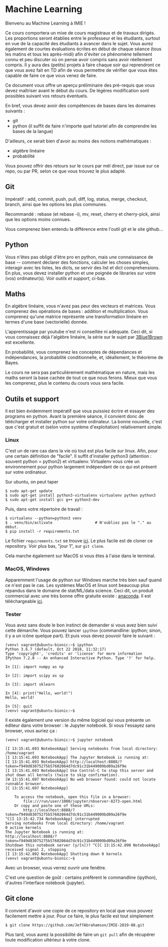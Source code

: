 # Machine Learning

Bienvenu au Machine Learning à IMIE !

Ce cours comportera un mixe de cours magistraux et de travaux dirigés.
Les proportions seront établies entre le professeur et les étudiants,
surtout en vue de la capacité des étudiants à avancer dans le sujet.
Vous aurez également de courtes évaluations écrites en début de chaque
séance (tous les matins et tous les après-midi) afin d'éviter ce
phénomène tellement connu et peu discuter où on pense avoir compris
sans avoir réellement compris.  Il y aura des (petits) projets à faire
chaque soir qui reprendront ce que vous avez fait en TD afin de vous
permettre de vérifier que vous êtes capable de faire ce que vous venez
de faire.

Ce document vous offre un aperçu préliminaire des pré-requis que vous
devez maîtriser avant le début du cours.  De légères modification sont
possibles suivant vos retours éventuels.

En bref, vous devez avoir des compétences de bases dans les domaines
suivants :

* git
* python (il suffit de faire n'importe quel tutoriel afin de comprendre les bases de la langue)

D'ailleurs, ce serait bien d'avoir au moins des notions mathématiques :

* algèbre linéaire
* probabilité

Vous pouvez offrir des retours sur le cours par mél direct, par issue
sur ce repo, ou par PR, selon ce que vous trouvez le plus adapté.


## Git

Impératif : add, commit, push, pull, diff, log, status, merge,
checkout, branch, ainsi que les options les plus communes.

Recommandé : rebase (et rebase -i), mv, reset, cherry et cherry-pick,
ainsi que les options moins connues.

Vous comprenez bien entendu la différence entre l'outil git et le site
github...


## Python

Vous n'êtes pas obligé d'être pro en python, mais une connaissance de
base -- comment déclarer des fonctions, calculer les choses simples,
interagir avec les listes, les dicts, se servir des list et dict
comprehensions.  En plus, vous devez installer python et une poignée
de libraries sur votre (vos) ordinateur(s).  Voir _outils et support_,
ci-bas.


## Maths

En algèbre linéaire, vous n'avez pas peur des vecteurs et matrices.
Vous comprenez des opérations de bases : addition et multiplication.
Vous comprenez qu'une matrice représente une transformation linéaire
en termes d'une base (vectorielle) donnée.

L'apprentissage par youtube n'est ni conseillée ni adéquate.  Ceci
dit, si vous connaissez déjà l'algèbre linéaire, la série sur le sujet
par
[3Blue1Brown](https://www.youtube.com/watch?v=fNk_zzaMoSs&list=PLZHQObOWTQDPD3MizzM2xVFitgF8hE_ab)
est excellente.

En probabilité, vous comprenez les conceptes de dépendances et
indépendances, la probabilité conditionnelle, et, idéallement, le
théorème de Bayes.

Le cours ne sera pas particulièrement mathématique en nature, mais les
maths seront la base cachée de tout ce que nous ferons.  Mieux que
vous les comprenez, plus le contenu du cours vous sera facile.


## Outils et support

Il est bien évidemment impératif que vous puissiez écrire et essayer
des programs en python.  Avant la première séance, il convient donc de
télécharger et installer python sur votre ordinateur.  La bonne
nouvelle, c'est que c'est gratuit et (selon votre système
d'exploitation) relativement simple.

### Linux

C'est un de rare cas dans la vie où tout est plus facile sur linux.
Afin, pour une certain définition de "facile".  Il suffit d'installer
python3 (attention : souvent python = python2) et virtualenv.
Virtualenv vous crée un environnement pour python largement
indépendant de ce qui est présent sur votre ordinateur.

Sur ubuntu, on peut taper

    $ sudo apt-get update
	$ sudo apt-get install python3-virtualenv virtualenv python python3
	$ sudo apt-get install gcc g++ python3-dev

Puis, dans votre répertoire de travail :

    $ virtualenv --python=python3 venv
	$ . venv/bin/activate                   # N'oubliez pas le "." au début.
	$ pip install -r requirements.txt

Le fichier `requirements.txt` se trouve [ici](requirements.txt).  Le
plus facile est de cloner ce repository.  Voir plus bas, "jour 1", sur
`git clone`.

Cela marche également sur MacOS si vous êtes à l'aise dans le terminal.

### MacOS, Windows

Apparemment l'usage de python sur Windows marche très bien sauf quand
ce n'est pas le cas.  Les systèmes MacOS et linux sont beaucoup plus
répandus dans le domaine de stat/ML/data science.  Ceci dit, un
produit commercial avec une très bonne offre gratuite existe :
[anaconda](https://www.anaconda.com/).  Il est téléchargeable
[ici](https://www.anaconda.com/download/).

### Tester

Vous avez sans doute le bon instinct de demander si vous avez bien
suivi cette démarche.  Vous pouvez lancer `ipython` (commandline:
ipython; sinon, il y a un icône quelque part).  Et puis vous devez
pouvoir faire le suivant :

	(venv) vagrant@ubuntu-bionic:~$ ipython
	Python 3.6.7 (default, Oct 22 2018, 11:32:17)
	Type 'copyright', 'credits' or 'license' for more information
	IPython 7.2.0 -- An enhanced Interactive Python. Type '?' for help.

	In [1]: import numpy as np

	In [2]: import scipy as sp

	In [3]: import sklearn

	In [4]: print("Hello, world!")
	Hello, world!

	In [5]: quit
	(venv) vagrant@ubuntu-bionic:~$

Il existe également une version du même logiciel qui vous présente un
éditeur dans votre browser : le Jupyter notebook.  Si vous l'essayez
sans browser, vous auriez ça :

	(venv) vagrant@ubuntu-bionic:~$ jupyter notebook

	[I 13:15:41.693 NotebookApp] Serving notebooks from local directory: /home/vagrant
	[I 13:15:41.693 NotebookApp] The Jupyter Notebook is running at:
	[I 13:15:41.693 NotebookApp] http://localhost:8888/?token=f949d83075275b57602064d7dc91c31b449009bd09a26f9e
	[I 13:15:41.693 NotebookApp] Use Control-C to stop this server and shut down all kernels (twice to skip confirmation).
	[W 13:15:41.697 NotebookApp] No web browser found: could not locate runnable browser.
	[C 13:15:41.697 NotebookApp]

		To access the notebook, open this file in a browser:
			file:///run/user/1000/jupyter/nbserver-8273-open.html
		Or copy and paste one of these URLs:
			http://localhost:8888/?token=f949d83075275b57602064d7dc91c31b449009bd09a26f9e
	^C[I 13:15:42.734 NotebookApp] interrupted
	Serving notebooks from local directory: /home/vagrant
	0 active kernels
	The Jupyter Notebook is running at:
	http://localhost:8888/?token=f949d83075275b57602064d7dc91c31b449009bd09a26f9e
	Shutdown this notebook server (y/[n])? ^C[C 13:15:42.890 NotebookApp] received signal 2, stopping
	[I 13:15:42.892 NotebookApp] Shutting down 0 kernels
	(venv) vagrant@ubuntu-bionic:~$

Avec un browser, vous verrez ouvrir une fenêtre.

C'est une question de goût : certains préfèrent le commandline
(ipython), d'autres l'interface notebook (jupyter).


## Git clone

Il convient d'avoir une copie de ce repository en local que vous
pouvez facilement mettre à jour.  Pour ce faire, le plus facile est
tout simplement

    $ git clone https://github.com/JeffAbrahamson/IMIE-2019-08.git

Plus tard, vous aurez la possibilité de faire un `git pull` afin de
récupérer toute modification ultérieur à votre clone.

